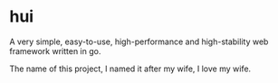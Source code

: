 # hui
A very simple, easy-to-use, high-performance and high-stability web framework written in go.

The name of this project, I named it after my wife, I love my wife.
